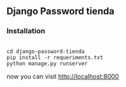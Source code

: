 ## Django Password tienda


### Installation

```

cd django-password-tienda
pip install -r requeriments.txt
python manage.py runserver
```

now you can visit <a href="http://localhost:8000" target="_blank" rel="noreferrer">http://localhost:8000</a>
